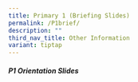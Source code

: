```yaml
---
title: Primary 1 (Briefing Slides)
permalink: /P1brief/
description: ""
third_nav_title: Other Information
variant: tiptap
---
```

<h5>P1 Orientation Slides</h5>
<p></p>